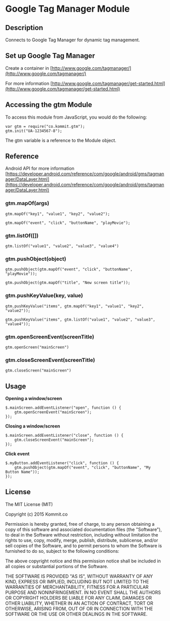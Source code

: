 # Google Tag Manager Module

## Description

Connects to Google Tag Manager for dynamic tag management.

## Set up Google Tag Manager

Create a container in [http://www.google.com/tagmanager/](http://www.google.com/tagmanager/)

For more information [http://www.google.com/tagmanager/get-started.html](http://www.google.com/tagmanager/get-started.html)

## Accessing the gtm Module

To access this module from JavaScript, you would do the following:

```
var gtm = require("co.kommit.gtm");
gtm.init("UA-1234567-8");
```    

The gtm variable is a reference to the Module object.

## Reference

Android API for more information [https://developer.android.com/reference/com/google/android/gms/tagmanager/DataLayer.html](https://developer.android.com/reference/com/google/android/gms/tagmanager/DataLayer.html)

### gtm.mapOf(args)

```
gtm.mapOf("key1", "value1", "key2", "value2");

gtm.mapOf("event", "click", "buttonName", "playMovie");
```

### gtm.listOf([])

```
gtm.listOf("value1", "value2", "value3", "value4")
```


### gtm.pushObject(object)

```
gtm.pushObject(gtm.mapOf("event", "click", "buttonName", "playMovie"));

gtm.pushObject(gtm.mapOf("title", "New screen title"));

```

### gtm.pushKeyValue(key, value)

```
gtm.pushKeyValue("items", gtm.mapOf("key1", "value1", "key2", "value2"));

gtm.pushKeyValue("items", gtm.listOf("value1", "value2", "value3", "value4"));
```


### gtm.openScreenEvent(screenTitle)

```
gtm.openScreen("mainScreen")
```

### gtm.closeScreenEvent(screenTitle)

```
gtm.closeScreen("mainScreen")
```

## Usage

**Opening a window/screen**

```
$.mainScreen.addEventListener("open", function () {
    gtm.openScreenEvent("mainScreen");
});

```

**Closing a window/screen**

```
$.mainScreen.addEventListener("close", function () {
    gtm.closeScreenEvent("mainScreen");
});

```

**Click event**

```
$.myButton.addEventListener("click", function () {
    gtm.pushObject(gtm.mapOf("event", "click", "buttonName", "My Button Name"));
});
```

## License

The MIT License (MIT)

Copyright (c) 2015 Kommit.co

Permission is hereby granted, free of charge, to any person obtaining a copy
of this software and associated documentation files (the "Software"), to deal
in the Software without restriction, including without limitation the rights
to use, copy, modify, merge, publish, distribute, sublicense, and/or sell
copies of the Software, and to permit persons to whom the Software is
furnished to do so, subject to the following conditions:

The above copyright notice and this permission notice shall be included in
all copies or substantial portions of the Software.

THE SOFTWARE IS PROVIDED "AS IS", WITHOUT WARRANTY OF ANY KIND, EXPRESS OR
IMPLIED, INCLUDING BUT NOT LIMITED TO THE WARRANTIES OF MERCHANTABILITY,
FITNESS FOR A PARTICULAR PURPOSE AND NONINFRINGEMENT. IN NO EVENT SHALL THE
AUTHORS OR COPYRIGHT HOLDERS BE LIABLE FOR ANY CLAIM, DAMAGES OR OTHER
LIABILITY, WHETHER IN AN ACTION OF CONTRACT, TORT OR OTHERWISE, ARISING FROM,
OUT OF OR IN CONNECTION WITH THE SOFTWARE OR THE USE OR OTHER DEALINGS IN
THE SOFTWARE.
